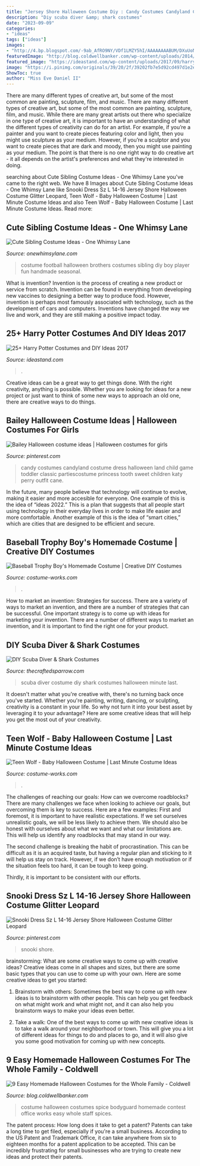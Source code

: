 ```yaml
---
title: "Jersey Shore Halloween Costume Diy : Candy Costumes Candyland Costume Dress Halloween Land Child Game Toddler Classic Partiescostume Princess Tooth Sweet Children Katy Perry Outfit Cane"
description: "Diy scuba diver &amp; shark costumes"
date: "2023-09-09"
categories:
- "ideas"
tags: ["ideas"]
images:
- "http://4.bp.blogspot.com/-9ab_AfRO9NY/VDf1LMZY5hI/AAAAAAAABUM/DXuUoNrKZi8/s1600/football.jpg"
featuredImage: "http://blog.coldwellbanker.com/wp-content/uploads/2014/10/spice_girls_with_bodyguard-e1412176525128.jpg"
featured_image: "https://ideastand.com/wp-content/uploads/2017/09/harry-potter-costumes/22-harry-potter-halloween-costume-diy.jpg"
image: "https://i.pinimg.com/originals/39/20/2f/39202fb7e5d92cd497d1e2ea4a3c7f32.jpg"
ShowToc: true
author: "Miss Eve Daniel II"
---
```



There are many different types of creative art, but some of the most common are painting, sculpture, film, and music.
There are many different types of creative art, but some of the most common are painting, sculpture, film, and music. While there are many great artists out there who specialize in one type of creative art, it is important to have an understanding of what the different types of creativity can do for an artist. For example, if you’re a painter and you want to create pieces featuring color and light, then you might use sculpture as your medium. However, if you’re a sculptor and you want to create pieces that are dark and moody, then you might use painting as your medium. The point is that there is no one right way to do creative art - it all depends on the artist's preferences and what they're interested in doing.

	

		
searching about Cute Sibling Costume Ideas - One Whimsy Lane you've came to the right web. We have 8 Images about Cute Sibling Costume Ideas - One Whimsy Lane like Snooki Dress Sz L 14-16 Jersey Shore Halloween Costume Glitter Leopard, Teen Wolf - Baby Halloween Costume | Last Minute Costume Ideas and also Teen Wolf - Baby Halloween Costume | Last Minute Costume Ideas. Read more:
		
    
## Cute Sibling Costume Ideas - One Whimsy Lane

<img loading=lazy src="http://4.bp.blogspot.com/-9ab_AfRO9NY/VDf1LMZY5hI/AAAAAAAABUM/DXuUoNrKZi8/s1600/football.jpg" onerror="this.onerror=null;this.src='https://tse1.mm.bing.net/th?id=OIP.d-plD4ecIcO3MwX-SNqviwHaLH&amp;pid=15.1';" alt="Cute Sibling Costume Ideas - One Whimsy Lane">

_Source: onewhimsylane.com_

>costume football halloween brothers costumes sibling diy boy player fun handmade seasonal. 

	

What is invention?
Invention is the process of creating a new product or service from scratch. Invention can be found in everything from developing new vaccines to designing a better way to produce food. However, invention is perhaps most famously associated with technology, such as the development of cars and computers. Inventions have changed the way we live and work, and they are still making a positive impact today.

    
## 25+ Harry Potter Costumes And DIY Ideas 2017

<img loading=lazy src="https://ideastand.com/wp-content/uploads/2017/09/harry-potter-costumes/22-harry-potter-halloween-costume-diy.jpg" onerror="this.onerror=null;this.src='https://tse1.mm.bing.net/th?id=OIP.cIx3OPLiDUEKeD5YxpUThwHaKX&amp;pid=15.1';" alt="25+ Harry Potter Costumes and DIY Ideas 2017">

_Source: ideastand.com_

>. 

	

Creative ideas can be a great way to get things done. With the right creativity, anything is possible. Whether you are looking for ideas for a new project or just want to think of some new ways to approach an old one, there are creative ways to do things.

    
## Bailey Halloween Costume Ideas | Halloween Costumes For Girls

<img loading=lazy src="https://i.pinimg.com/originals/39/20/2f/39202fb7e5d92cd497d1e2ea4a3c7f32.jpg" onerror="this.onerror=null;this.src='https://tse1.mm.bing.net/th?id=OIP.mKBAjcVANT4V0b6ZhJwGNAHaLl&amp;pid=15.1';" alt="Bailey Halloween costume ideas | Halloween costumes for girls">

_Source: pinterest.com_

>candy costumes candyland costume dress halloween land child game toddler classic partiescostume princess tooth sweet children katy perry outfit cane. 

	

In the future, many people believe that technology will continue to evolve, making it easier and more accesible for everyone. One example of this is the idea of “ideas 2022.” This is a plan that suggests that all people start using technology in their everyday lives in order to make life easier and more comfortable. Another example of this is the idea of “smart cities,” which are cities that are designed to be efficient and secure.

    
## Baseball Trophy Boy&#039;s Homemade Costume | Creative DIY Costumes

<img loading=lazy src="https://photos.costume-works.com/full/baseball_trophy18.jpg" onerror="this.onerror=null;this.src='https://tse1.mm.bing.net/th?id=OIP.juo86pn9Pk7pF10S_elkQwHaMX&amp;pid=15.1';" alt="Baseball Trophy Boy&#039;s Homemade Costume | Creative DIY Costumes">

_Source: costume-works.com_

>. 

	

How to market an invention: Strategies for success.
There are a variety of ways to market an invention, and there are a number of strategies that can be successful. One important strategy is to come up with ideas for marketing your invention. There are a number of different ways to market an invention, and it is important to find the right one for your product.

    
## DIY Scuba Diver &amp; Shark Costumes

<img loading=lazy src="http://1.bp.blogspot.com/-xcSYonVfSdQ/UmbQaVIxFsI/AAAAAAAAKkQ/sWIihGoxgPo/s1600/diy+scuba+diver+costume+4.JPG" onerror="this.onerror=null;this.src='https://tse4.mm.bing.net/th?id=OIP.eUuGPAFON8qBiRzmnTfgHQHaLQ&amp;pid=15.1';" alt="DIY Scuba Diver &amp; Shark Costumes">

_Source: thecraftedsparrow.com_

>scuba diver costume diy shark costumes halloween minute last. 

	

It doesn't matter what you're creative with, there's no turning back once you've started. Whether you're painting, writing, dancing, or sculpting, creativity is a constant in your life. So why not turn it into your best asset by leveraging it to your advantage? Here are some creative ideas that will help you get the most out of your creativity.

    
## Teen Wolf - Baby Halloween Costume | Last Minute Costume Ideas

<img loading=lazy src="https://photos.costume-works.com/full/teen_wolf.jpg" onerror="this.onerror=null;this.src='https://tse3.mm.bing.net/th?id=OIP.D8R-4Ba3XvxhhYNzbA6L7gHaOX&amp;pid=15.1';" alt="Teen Wolf - Baby Halloween Costume | Last Minute Costume Ideas">

_Source: costume-works.com_

>. 

	

The challenges of reaching our goals: How can we overcome roadblocks?
There are many challenges we face when looking to achieve our goals, but overcoming them is key to success. Here are a few examples:
First and foremost, it is important to have realistic expectations. If we set ourselves unrealistic goals, we will be less likely to achieve them. We should also be honest with ourselves about what we want and what our limitations are. This will help us identify any roadblocks that may stand in our way.

The second challenge is breaking the habit of procrastination. This can be difficult as it is an acquired taste, but having a regular plan and sticking to it will help us stay on track. However, if we don’t have enough motivation or if the situation feels too hard, it can be tough to keep going.

Thirdly, it is important to be consistent with our efforts.

    
## Snooki Dress Sz L 14-16 Jersey Shore Halloween Costume Glitter Leopard

<img loading=lazy src="https://i.pinimg.com/736x/ad/a1/f4/ada1f4db3a0104a51ba1565efc78e4d3.jpg" onerror="this.onerror=null;this.src='https://tse4.mm.bing.net/th?id=OIP.uGQDVckGFkAnLRK2S_3jvgHaJ3&amp;pid=15.1';" alt="Snooki Dress Sz L 14-16 Jersey Shore Halloween Costume Glitter Leopard">

_Source: pinterest.com_

>snooki shore. 

	

brainstorming: What are some creative ways to come up with creative ideas?
Creative ideas come in all shapes and sizes, but there are some basic types that you can use to come up with your own. Here are some creative ideas to get you started:
1. Brainstorm with others: Sometimes the best way to come up with new ideas is to brainstorm with other people. This can help you get feedback on what might work and what might not, and it can also help you brainstorm ways to make your ideas even better.

2. Take a walk: One of the best ways to come up with new creative ideas is to take a walk around your neighborhood or town. This will give you a lot of different ideas for things to do and places to go, and it will also give you some good motivation for coming up with new concepts.


    
## 9 Easy Homemade Halloween Costumes For The Whole Family - Coldwell

<img loading=lazy src="http://blog.coldwellbanker.com/wp-content/uploads/2014/10/spice_girls_with_bodyguard-e1412176525128.jpg" onerror="this.onerror=null;this.src='https://tse2.mm.bing.net/th?id=OIP.yq9Yd9fBdrZxt4zvMuvywAAAAA&amp;pid=15.1';" alt="9 Easy Homemade Halloween Costumes for the Whole Family - Coldwell">

_Source: blog.coldwellbanker.com_

>costume halloween costumes spice bodyguard homemade contest office works easy whole staff spices. 

	

The patent process: How long does it take to get a patent?
Patents can take a long time to get filed, especially if you're a small business. According to the US Patent and Trademark Office, it can take anywhere from six to eighteen months for a patent application to be accepted. This can be incredibly frustrating for small businesses who are trying to create new ideas and protect their patents.

